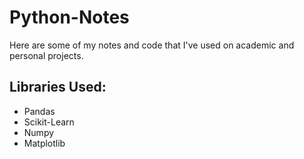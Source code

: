 # Python-Notes

Here are some of my notes and code that I've used on academic and personal projects. 

## Libraries Used: 
- Pandas
- Scikit-Learn
- Numpy
- Matplotlib
